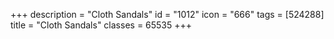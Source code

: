 +++
description = "Cloth Sandals"
id = "1012"
icon = "666"
tags = [524288]
title = "Cloth Sandals"
classes = 65535
+++
